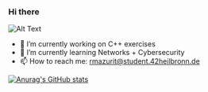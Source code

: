 ### Hi there 

![Alt Text](https://media.giphy.com/media/WsvLlmmjx9tnmeTPNc/giphy.gif)

- 🔭 I’m currently working on C++ exercises
- 🌱 I’m currently learning Networks + Cybersecurity
- 📫 How to reach me: rmazurit@student.42heilbronn.de

[![Anurag's GitHub stats](https://github-readme-stats.vercel.app/api?username=anuraghazra)](https://github.com/anuraghazra/github-readme-stats)

